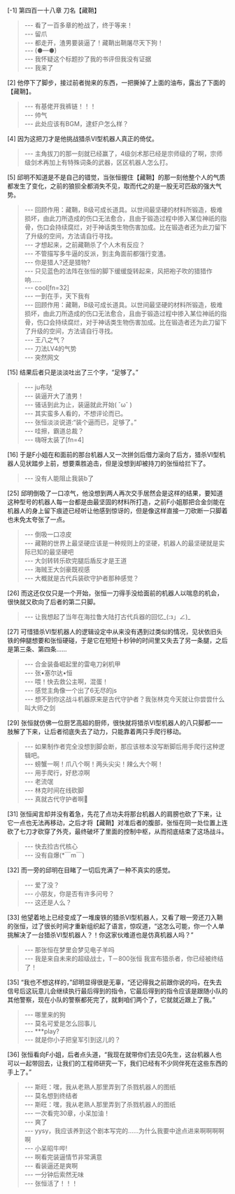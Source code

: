 
[-1] 第四百一十八章 刀名【藏鞘】
>--- 看了一百多章的枪战了，终于等来！<br>
>--- 留爪<br>
>--- 都走开，渣男要装逼了！藏鞘出鞘屠尽天下狗！<br>
>--- (●—●)<br>
>--- 我怀疑这个标题抄了我的书评但我没有证据<br>
>--- 我来了<br>

[2] 他停下了脚步，接过前者抛来的东西，一把撕掉了上面的油布，露出了下面的【藏鞘】。
>--- 有基佬开我裤链！！！<br>
>--- 帅气<br>
>--- 此处应该有BGM，逮虾户怎么样？<br>

[4] 因为这把刀才是他挑战猎杀Ⅵ型机器人真正的倚仗。
>--- 主角拔刀的那一刻就已经赢了，4级剑术那已经是宗师级的了啊，宗师级剑术再加上有特殊词条的武器，区区机器人怎么打。<br>

[5] 邱明不知道是不是自己的错觉，当张恒握住【藏鞘】的那一刻他整个人的气质都发生了变化，之前的狼狈全都消失不见，取而代之的是一股无可匹敌的强大气势。
>--- 回顾作用：藏鞘，B级可成长道具。以世间最坚硬的材料所锻造，极难损坏，由此刀所造成的伤口无法愈合，且由于锻造过程中掺入某位神祇的指骨，伤口会持续腐烂，对于神话类生物伤害加成。比在锻造者还为此刀留下了升级的空间，方法请自行寻找。<br>
>--- 才想起来，之前藏鞘杀了个人木有反应？<br>
>--- 不管描写多牛逼的反派，到主角面前都强行变渣。<br>
>--- 你是猎人?还是猎物?<br>
>--- 只见蓝色的法阵在张恒的脚下缓缓旋转起来，风把袍子吹的猎猎作响……<br>
>--- cool[fn=32]<br>
>--- 一到在手，天下我有<br>
>--- 回顾作用：藏鞘，B级可成长道具。以世间最坚硬的材料所锻造，极难损坏，由此刀所造成的伤口无法愈合，且由于锻造过程中掺入某位神祇的指骨，伤口会持续腐烂，对于神话类生物伤害加成。比在锻造者还为此刀留下了升级的空间，方法请自行寻找。<br>
>--- 王八之气？<br>
>--- 刀法LV4的气势<br>
>--- 突然网文<br>

[15] 结果后者只是淡淡吐出了三个字，“足够了。”
>--- ju布哒<br>
>--- 装逼开大了渣男！<br>
>--- 骚话到此为止，装逼就此开始( ˘ω˘ )<br>
>--- 其实蛮多人看的，不想评论而已。<br>
>--- 张恒淡淡说道:“装个逼而已，足够了。”<br>
>--- 哇擦，霸道总裁？<br>
>--- 嗨呀太装了[fn=4]<br>

[16] 于是F小姐在和面前的那台机器人又一次拼剑后借力滚向了后方，猎杀Ⅵ型机器人见状踏步上前，想要乘胜追击，但是没想到却被持刀的张恒给拦下了。
>--- 没有人能阻止我装b了<br>

[25] 邱明倒吸了一口凉气，他没想到两人再次交手居然会是这样的结果，要知道这种型号的机器人每一台都是由最坚固的材料所打造，之前F小姐那把合金剑能在机器人的身上留下痕迹已经听让他感到惊讶的，但是像这样直接一刀砍断一只脚着也未免太夸张了一点。
>--- 倒吸一口凉皮<br>
>--- 藏鞘的世界上最坚硬应该是一种规则上的坚硬，机器人的最坚硬就是实际已知的最坚硬吧<br>
>--- 大剑转转乐砍完腿后盾反才是王道<br>
>--- 海贼王大剑豪既视感<br>
>--- 大概就是古代兵装砍守护者那种感觉？<br>

[26] 而这还仅仅只是一个开始，张恒一刀得手没给面前的机器人以喘息的机会，很快就又砍向了后者的第二只脚。
>--- 让我想起了当年在海拉鲁大陆打古代兵器的回忆_(:з」∠)_<br>

[27] 可惜猎杀Ⅵ型机器人的逻辑设定中从来没有遇到过类似的情况，见状依旧头铁的伸腿想要和张恒硬碰，于是它在短短十秒钟的时间里又失去了另一条腿，之后是第三条、第四条……
>--- 合金装备崛起里的雷电刀剁机甲<br>
>--- 张•塞尔达•恒<br>
>--- 喂！快去救公主啊，混蛋！<br>
>--- 感觉主角像一个出了6无尽的js<br>
>--- 想不到你这战斗机器原来是古代守护者？我张林克今天就让你尝尝什么叫大师之剑<br>

[29] 张恒就仿佛一位厨艺高超的厨师，很快就将猎杀Ⅵ型机器人的八只脚都一一肢解了下来，让后者彻底失去了动力，只能靠着两只手爬行移动。
>--- 如果制作者完全没想到脚会断，那应该根本没写断脚后用手爬行这种逻辑吧。<br>
>--- 螃蟹一啊！爪八个啊！两头尖尖！辣么大个啊！<br>
>--- 用手爬行，好悲凉啊<br>
>--- 老流氓<br>
>--- 林克时间在线砍脚<br>
>--- 真就古代守护者啊🤣<br>

[31] 张恒闻言却并没有着急，先花了点功夫将那台机器人的肩膀也砍了下来，让它一点也无法再移动，之后才将【藏鞘】对准后者的腹部，张恒在同一处位置上连砍了七刀才砍穿了外壳，最终破坏了里面的控制中枢，从而彻底结束了这场战斗。
>--- 快去捡古代核心<br>
>--- 没有自爆(*￣m￣)<br>

[32] 而一旁的邱明在目睹了一切后充满了一种不真实的感觉。
>--- 爱了没？<br>
>--- 小朋友，你是否有许多问号？<br>
>--- 这还是人么？<br>

[33] 他望着地上已经变成了一堆废铁的猎杀Ⅵ型机器人，又看了眼一旁还刀入鞘的张恒，过了很长时间才重新组织起了语言，惊叹道，“这怎么可能，你一个人单挑解决了一台猎杀Ⅵ型机器人？！你这家伙难道也是仿真机器人吗？”
>--- 那张恒在梦里会梦见电子羊吗<br>
>--- 我是来自未来的超级战士，T－800张恒 我宣布猎杀者，你已经被终结了！<br>

[35] “我也不想这样的，”邱明显得很是无辜，“还记得我之前跟你说的吗，在失去信号后这玩意儿会继续执行最后得到的指令，它最后得到的指令应该是跟随小队的其他警察，现在小队的警察都死完了，就剩咱们两个了，它就就近跟上了我。”
>--- 哪里来的狗<br>
>--- 莫名可爱是怎么回事儿<br>
>--- ***play?<br>
>--- 就是你小子把皇军引到这儿的？<br>

[36] 张恒看向F小姐，后者点头道，“我现在就带你们去见G先生，这台机器人也可以一起带回去，让我们的工程师研究一下，我们已经有不少同伴死在这些东西的手上了。”
>--- 斯旺：嘿，我从老熟人那里弄到了杀戮机器人的图纸<br>
>--- 莫名想到终结者<br>
>--- 斯旺：嘿，我从老熟人那里弄到了杀戮机器人的图纸<br>
>--- 一次看完30章，小呆加油！<br>
>--- 爽了<br>
>--- yysy，我应该养到这个剧本写完的......为什么我要中途点进来啊啊啊啊啊<br>
>--- 小呆昭牛哔!<br>
>--- 啊看完装逼情节非常满意<br>
>--- 看装逼还是爽啊<br>
>--- 一分钟后索然无味<br>
>--- 张恒活了！！！<br>
